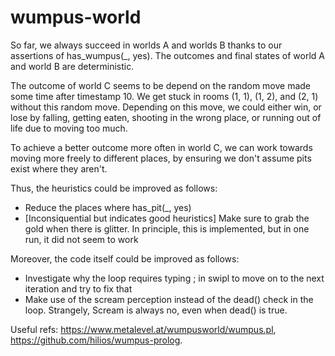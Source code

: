 # wumpus-world

So far, we always succeed in worlds A and worlds B thanks to our assertions of has_wumpus(_, yes). The outcomes and final states of world A and world B are deterministic.

The outcome of world C seems to be depend on the random move made some time after timestamp 10. We get stuck in rooms (1, 1), (1, 2), and (2, 1) without this random move. Depending on this move, we could either win, or lose by falling, getting eaten, shooting in the wrong place, or running out of life due to moving too much.

To achieve a better outcome more often in world C, we can work towards moving more freely to different places, by ensuring we don't assume pits exist where they aren't.

Thus, the heuristics could be improved as follows:
- Reduce the places where has_pit(_, yes)
- [Inconsiquential but indicates good heuristics] Make sure to grab the gold when there is glitter. In principle, this is implemented, but in one run, it did not seem to work

Moreover, the code itself could be improved as follows:
- Investigate why the loop requires typing ; in swipl to move on to the next iteration and try to fix that
- Make use of the scream perception instead of the dead() check in the loop. Strangely, Scream is always no, even when dead() is true.

Useful refs: https://www.metalevel.at/wumpusworld/wumpus.pl, https://github.com/hilios/wumpus-prolog.
